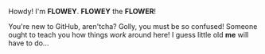 Howdy!
I'm **FLOWEY**.
**FLOWEY** the **FLOWER**!

You're new to GitHub, aren'tcha?
Golly, you must be so confused!
Someone ought to teach you how things _work_ around here!
I guess little old **me** will have to do...